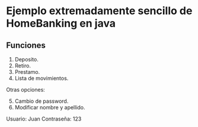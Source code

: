 # Ejemplo extremadamente sencillo de HomeBanking en java

## Funciones

1) Deposito.
2) Retiro.
3) Prestamo.
4) Lista de movimientos.

Otras opciones:

5) Cambio de password.
6) Modificar nombre y apellido.


Usuario: Juan
Contraseña: 123
